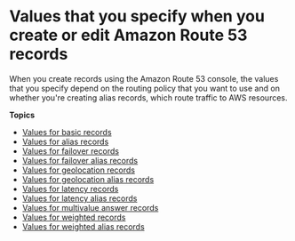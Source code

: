 # Values that you specify when you create or edit Amazon Route 53 records<a name="resource-record-sets-values"></a>

When you create records using the Amazon Route 53 console, the values that you specify depend on the routing policy that you want to use and on whether you're creating alias records, which route traffic to AWS resources\.

**Topics**
+ [Values for basic records](resource-record-sets-values-basic.md)
+ [Values for alias records](resource-record-sets-values-alias.md)
+ [Values for failover records](resource-record-sets-values-failover.md)
+ [Values for failover alias records](resource-record-sets-values-failover-alias.md)
+ [Values for geolocation records](resource-record-sets-values-geo.md)
+ [Values for geolocation alias records](resource-record-sets-values-geo-alias.md)
+ [Values for latency records](resource-record-sets-values-latency.md)
+ [Values for latency alias records](resource-record-sets-values-latency-alias.md)
+ [Values for multivalue answer records](resource-record-sets-values-multivalue.md)
+ [Values for weighted records](resource-record-sets-values-weighted.md)
+ [Values for weighted alias records](resource-record-sets-values-weighted-alias.md)